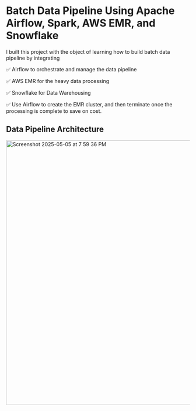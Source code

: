 # Batch Data Pipeline Using Apache Airflow, Spark, AWS EMR, and Snowflake

I built this project with the object of learning how to build batch data pipeline by integrating

✅ Airflow to orchestrate and manage the data pipeline

✅ AWS EMR for the heavy data processing

✅ Snowflake for Data Warehousing

✅ Use Airflow to create the EMR cluster, and then terminate once the processing is complete to save on cost.


## Data Pipeline Architecture 

<img width="724" alt="Screenshot 2025-05-05 at 7 59 36 PM" src="https://github.com/user-attachments/assets/1daf24b8-fa78-4366-b8ba-c6e042b20bb6" />
